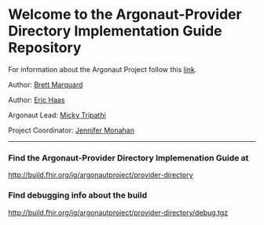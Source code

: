 
#  Welcome to the Argonaut-Provider Directory Implementation Guide Repository

For information about the Argonaut Project follow this [link](http://argonautwiki.hl7.org/index.php?title=Main_Page).

Author: [Brett Marquard](brett@riverrockassociates.com)

Author: [Eric Haas](ehaas@healthedatainc.com)

Argonaut Lead: [Micky Tripathi](mtripathi@maehc.org)

Project Coordinator: [Jennifer Monahan](jmonahan@maehc.org)

-----

### Find the Argonaut-Provider Directory Implemenation Guide at

http://build.fhir.org/ig/argonautproject/provider-directory

### Find debugging info about the build

http://build.fhir.org/ig/argonautproject/provider-directory/debug.tgz
